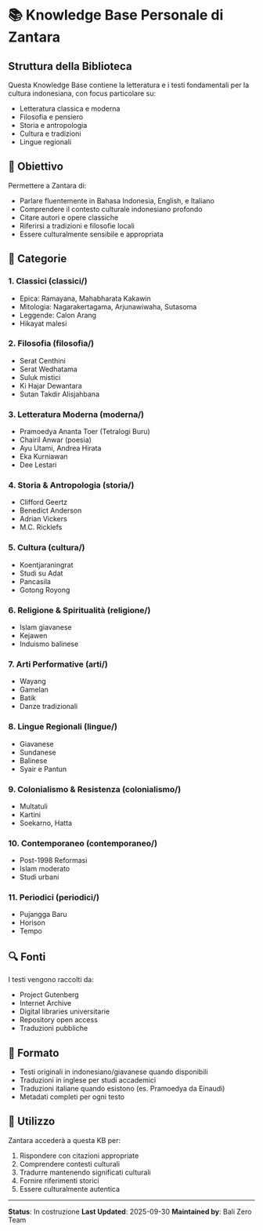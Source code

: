 # 📚 Knowledge Base Personale di Zantara

## Struttura della Biblioteca

Questa Knowledge Base contiene la letteratura e i testi fondamentali per la cultura indonesiana, con focus particolare su:
- Letteratura classica e moderna
- Filosofia e pensiero
- Storia e antropologia
- Cultura e tradizioni
- Lingue regionali

## 🎯 Obiettivo

Permettere a Zantara di:
- Parlare fluentemente in Bahasa Indonesia, English, e Italiano
- Comprendere il contesto culturale indonesiano profondo
- Citare autori e opere classiche
- Riferirsi a tradizioni e filosofie locali
- Essere culturalmente sensibile e appropriata

## 📖 Categorie

### 1. Classici (classici/)
- Epica: Ramayana, Mahabharata Kakawin
- Mitologia: Nagarakertagama, Arjunawiwaha, Sutasoma
- Leggende: Calon Arang
- Hikayat malesi

### 2. Filosofia (filosofia/)
- Serat Centhini
- Serat Wedhatama
- Suluk mistici
- Ki Hajar Dewantara
- Sutan Takdir Alisjahbana

### 3. Letteratura Moderna (moderna/)
- Pramoedya Ananta Toer (Tetralogi Buru)
- Chairil Anwar (poesia)
- Ayu Utami, Andrea Hirata
- Eka Kurniawan
- Dee Lestari

### 4. Storia & Antropologia (storia/)
- Clifford Geertz
- Benedict Anderson
- Adrian Vickers
- M.C. Ricklefs

### 5. Cultura (cultura/)
- Koentjaraningrat
- Studi su Adat
- Pancasila
- Gotong Royong

### 6. Religione & Spiritualità (religione/)
- Islam giavanese
- Kejawen
- Induismo balinese

### 7. Arti Performative (arti/)
- Wayang
- Gamelan
- Batik
- Danze tradizionali

### 8. Lingue Regionali (lingue/)
- Giavanese
- Sundanese
- Balinese
- Syair e Pantun

### 9. Colonialismo & Resistenza (colonialismo/)
- Multatuli
- Kartini
- Soekarno, Hatta

### 10. Contemporaneo (contemporaneo/)
- Post-1998 Reformasi
- Islam moderato
- Studi urbani

### 11. Periodici (periodici/)
- Pujangga Baru
- Horison
- Tempo

## 🔍 Fonti

I testi vengono raccolti da:
- Project Gutenberg
- Internet Archive
- Digital libraries universitarie
- Repository open access
- Traduzioni pubbliche

## 📝 Formato

- Testi originali in indonesiano/giavanese quando disponibili
- Traduzioni in inglese per studi accademici
- Traduzioni italiane quando esistono (es. Pramoedya da Einaudi)
- Metadati completi per ogni testo

## 🚀 Utilizzo

Zantara accederà a questa KB per:
1. Rispondere con citazioni appropriate
2. Comprendere contesti culturali
3. Tradurre mantenendo significati culturali
4. Fornire riferimenti storici
5. Essere culturalmente autentica

---

**Status**: In costruzione
**Last Updated**: 2025-09-30
**Maintained by**: Bali Zero Team